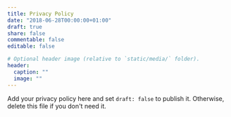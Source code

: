```yaml
---
title: Privacy Policy
date: "2018-06-28T00:00:00+01:00"
draft: true
share: false
commentable: false
editable: false

# Optional header image (relative to `static/media/` folder).
header:
  caption: ""  
  image: ""
---
```


Add your privacy policy here and set `draft: false` to publish it. Otherwise, delete this file if you don't need it.
